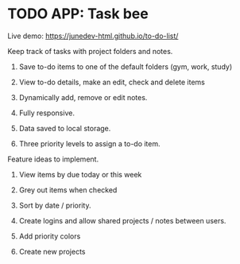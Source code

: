 # TODO APP: Task bee

Live demo: https://junedev-html.github.io/to-do-list/

Keep track of tasks with project folders and notes.

1. Save to-do items to one of the default folders (gym, work, study)

2. View to-do details, make an edit, check and delete items

3. Dynamically add, remove or edit notes.

4. Fully responsive.

5. Data saved to local storage.

6. Three priority levels to assign a to-do item.

Feature ideas to implement.

1. View items by due today or this week

2. Grey out items when checked

3. Sort by date / priority.

4. Create logins and allow shared projects / notes between users.

5. Add priority colors

6. Create new projects
